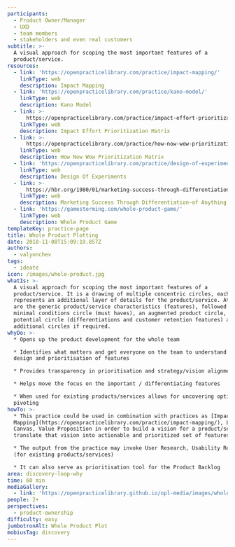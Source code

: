 ```yaml
---
participants:
  - Product Owner/Manager
  - UXD
  - team members
  - stakeholders and even real customers
subtitle: >-
  A visual approach for scoping the most important features of a
  product/service.
resources:
  - link: 'https://openpracticelibrary.com/practice/impact-mapping/'
    linkType: web
    description: Impact Mapping
  - link: 'https://openpracticelibrary.com/practice/kano-model/'
    linkType: web
    description: Kano Model
  - link: >-
      https://openpracticelibrary.com/practice/impact-effort-prioritization-matrix/
    linkType: web
    description: Impact Effort Prioritization Matrix
  - link: >-
      https://openpracticelibrary.com/practice/how-now-wow-prioritization-matrix/
    linkType: web
    description: How Now Wow Prioritization Matrix
  - link: 'https://openpracticelibrary.com/practice/design-of-experiments/'
    linkType: web
    description: Design Of Experiments
  - link: >-
      https://hbr.org/1980/01/marketing-success-through-differentiation-of-anything
    linkType: web
    description: Marketing Success Through Differentiation—of Anything
  - link: 'https://gamestorming.com/whole-product-game/'
    linkType: web
    description: Whole Product Game
templateKey: practice-page
title: Whole Product Plotting
date: 2018-11-08T15:09:19.857Z
authors:
  - valyonchev
tags:
  - ideate
icon: /images/whole-product.jpg
whatIs: >-
  A visual approach for scoping the most important features of a
  product/service. It is a drawing of multiple concentric circles, each of which
  represents an additional layer of details for the product/service. At the core
  are the generic product/service characteristics (features), followed by
  minimal conditions circle (must haves), an augmented product circle, a
  potential circle (differentiations and customer retention features) and
  additional circles if required.
whyDo: >-
  * Opens up the product development for the whole team

  * Identifies what matters and get everyone on the team to understand the
  design and prioritisation of features 

  * Provides transparency in prioritisation and strategy/vision alignment

  * Helps move the focus on the important / differentiating features

  * When used for existing products/services allows for uncovering options for
  pivoting
howTo: >-
  * This practice could be used in combination with practices as [Impact
  Mapping](https://openpracticelibrary.com/practice/impact-mapping/), Lean
  Canvas, Value Proposition in order to build a vision for a product/service and
  translate that vision into actionable and prioritized set of features.

  * The output from the practice may invoke User Research, Usability Reviews
  (for existing products/services)

  * It can also serve as prioritisation tool for the Product Backlog
area: discovery-loop-why
time: 60 min
mediaGallery:
  - link: 'https://openpracticelibrary.github.io/opl-media/images/whole-product.jpg'
people: 2+
perspectives:
  - product-ownership
difficulty: easy
jumbotronAlt: Whole Product Plot
mobiusTag: discovery
---
```

